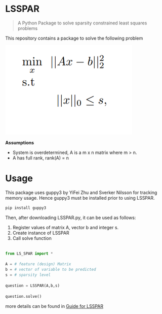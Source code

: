 # LSSPAR
>A Python Package to solve sparsity constrained least squares problems

This repository contains a package to solve the following problem

[![g](https://github.com/Fatih-S-AKTAS/LSSPAR/blob/master/files/lssparquestion.png)]()

**Assumptions**
- System is overdetermined, A is a m x n matrix where m > n.
- A has full rank, rank(A) = n

# Usage

This package uses guppy3 by  YiFei Zhu and Sverker Nilsson for tracking memory usage. Hence guppy3 must be installed prior to using LSSPAR. 

```python
pip install guppy3
```

Then, after downloading LSSPAR.py, it can be used as follows:

1. Register values of matrix A, vector b and integer s.
2. Create instance of LSSPAR
3. Call solve function

```python

from LS_SPAR import * 

A = # feature (design) Matrix
b = # vector of variable to be predicted
s = # sparsity level

question = LSSPAR(A,b,s)

question.solve()
```

more details can be found in <a href="https://github.com/Fatih-S-AKTAS/LSSPAR/blob/master/Guide%20for%20LSSPAR.pdf" target="_blank">Guide for LSSPAR</a>
